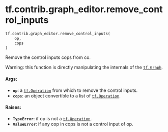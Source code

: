 <div itemscope itemtype="http://developers.google.com/ReferenceObject">
<meta itemprop="name" content="tf.contrib.graph_editor.remove_control_inputs" />
<meta itemprop="path" content="Stable" />
</div>

# tf.contrib.graph_editor.remove_control_inputs

``` python
tf.contrib.graph_editor.remove_control_inputs(
    op,
    cops
)
```

Remove the control inputs cops from co.

Warning: this function is directly manipulating the internals of the
<a href="../../../tf/Graph.md"><code>tf.Graph</code></a>.

#### Args:

* <b>`op`</b>: a <a href="../../../tf/Operation.md"><code>tf.Operation</code></a> from which to remove the control inputs.
* <b>`cops`</b>: an object convertible to a list of <a href="../../../tf/Operation.md"><code>tf.Operation</code></a>.

#### Raises:

* <b>`TypeError`</b>: if op is not a <a href="../../../tf/Operation.md"><code>tf.Operation</code></a>.
* <b>`ValueError`</b>: if any cop in cops is not a control input of op.